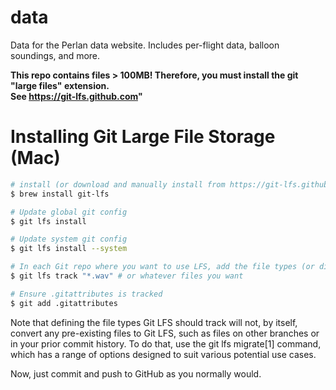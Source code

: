 # data
Data for the Perlan data website.  Includes per-flight data, balloon soundings, and more.

**This repo contains files > 100MB! Therefore, you must install the git "large files" extension.  
See https://git-lfs.github.com"**

# Installing Git Large File Storage (Mac)

```sh
# install (or download and manually install from https://git-lfs.github.com
$ brew install git-lfs

# Update global git config
$ git lfs install

# Update system git config
$ git lfs install --system

# In each Git repo where you want to use LFS, add the file types (or directly edit .gitattributes)
$ git lfs track "*.wav" # or whatever files you want

# Ensure .gitattributes is tracked
$ git add .gitattributes
```

Note that defining the file types Git LFS should track will not,
by itself, convert any pre-existing files to Git LFS, such as files
on other branches or in your prior commit history. To do that, use
the git lfs migrate[1] command, which has a range of options designed
to suit various potential use cases.

Now, just commit and push to GitHub as you
normally would.


